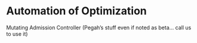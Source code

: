 # Automation of Optimization

Mutating Admission Controller (Pegah’s stuff even if noted as beta… call us to use it)
